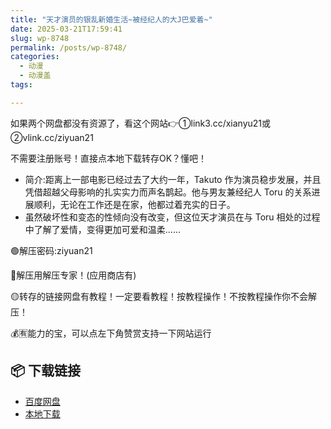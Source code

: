 ```yaml
---
title: "天才演员的银乱新婚生活~被经纪人的大J巴爱着~"
date: 2025-03-21T17:59:41
slug: wp-8748
permalink: /posts/wp-8748/
categories:
  - 动漫
  - 动漫盖
tags:

---
```


如果两个网盘都没有资源了，看这个网站👉①link3.cc/xianyu21或②vlink.cc/ziyuan21

不需要注册账号！直接点本地下载转存OK？懂吧！

*   简介:距离上一部电影已经过去了大约一年，Takuto 作为演员稳步发展，并且凭借超越父母影响的扎实实力而声名鹊起。他与男友兼经纪人 Toru 的关系进展顺利，无论在工作还是在家，他都过着充实的日子。
*   虽然破坏性和变态的性倾向没有改变，但这位天才演员在与 Toru 相处的过程中了解了爱情，变得更加可爱和温柔……

🟢解压密码:ziyuan21

🔵解压用解压专家！(应用商店有)

🟡转存的链接网盘有教程！一定要看教程！按教程操作！不按教程操作你不会解压！

💰🈶能力的宝，可以点左下角赞赏支持一下网站运行

## 📦 下载链接
- [百度网盘](https://blziyuan21.com/pay-download/8748?key=151ee446b9&down_id=0)
- [本地下载](https://blziyuan21.com/pay-download/8748?key=151ee446b9&down_id=1)

